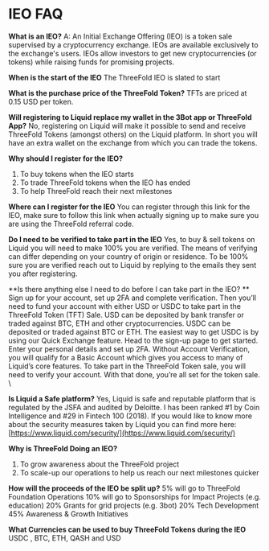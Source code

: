 # IEO FAQ

**What is an IEO?**
A: An Initial Exchange Offering (IEO) is a token sale supervised by a cryptocurrency exchange. IEOs are available exclusively to the exchange's users. IEOs allow investors to get new cryptocurrencies (or tokens) while raising funds for promising projects.  

**When is the start of the IEO**
The ThreeFold IEO is slated to start  

**What is the purchase price of the ThreeFold Token?**
TFTs are priced at 0.15 USD per token.


**Will registering to Liquid replace my wallet in the 3Bot app or ThreeFold App?**
No, registering on Liquid will make it possible to send and receive ThreeFold Tokens (amongst others) on the Liquid platform. In short you will have an extra wallet on the exchange from which you can trade the tokens.

**Why should I register for the IEO?**
1. To buy tokens when the IEO starts
2. To trade ThreeFold tokens when the IEO has ended
3. To help ThreeFold reach their next milestones

**Where can I register for the IEO**
You can register through this link for the IEO, make sure to follow this link when actually signing up to make sure you are using the ThreeFold referral code.

**Do I need to be verified to take part in the IEO**
Yes, to buy & sell tokens on Liquid you will need to make 100% you are verified. The means of verifying can differ depending on your country of origin or residence. To be 100% sure you are verified reach out to Liquid by replying to the emails they sent you after registering.

**Is there anything else I need to do before I can take part in the IEO? ** \
Sign up for your account, set up 2FA and complete verification. Then you’ll need to fund your account with either USD or USDC to take part in the ThreeFold Token (TFT) Sale. USD can be deposited by bank transfer or traded against BTC, ETH and other cryptocurrencies. USDC can be deposited or traded against BTC or ETH. The easiest way to get USDC is by using our Quick Exchange feature. Head to the sign-up page to get started. Enter your personal details and set up 2FA. Without Account Verification, you will qualify for a Basic Account which gives you access to many of Liquid’s core features. To take part in the ThreeFold Token sale, you will need to verify your account. With that done, you’re all set for the token sale. \
 
**Is Liquid a Safe platform?**
Yes, Liquid is safe and reputable platform that is regulated by the JSFA and audited by Deloitte. I has been ranked #1 by Coin Intelligence and #29 in Fintech 100 (2018).  If you would like to know more about the security measures taken by Liquid you can find more here: [https://www.liquid.com/security/](https://www.liquid.com/security/)

**Why is ThreeFold Doing an IEO?**
1. To grow awareness about the ThreeFold project
2. To scale-up our operations to help us reach our next milestones quicker

**How will the proceeds of the IEO be split up?** 
5% will go to ThreeFold Foundation Operations
10% will go to Sponsorships for Impact Projects (e.g. education) 
20% Grants for grid projects (e.g. 3bot)
20% Tech Development
45% Awareness & Growth Initiatives

**What Currencies can be used to buy ThreeFold Tokens during the IEO**
USDC , BTC, ETH, QASH and USD
